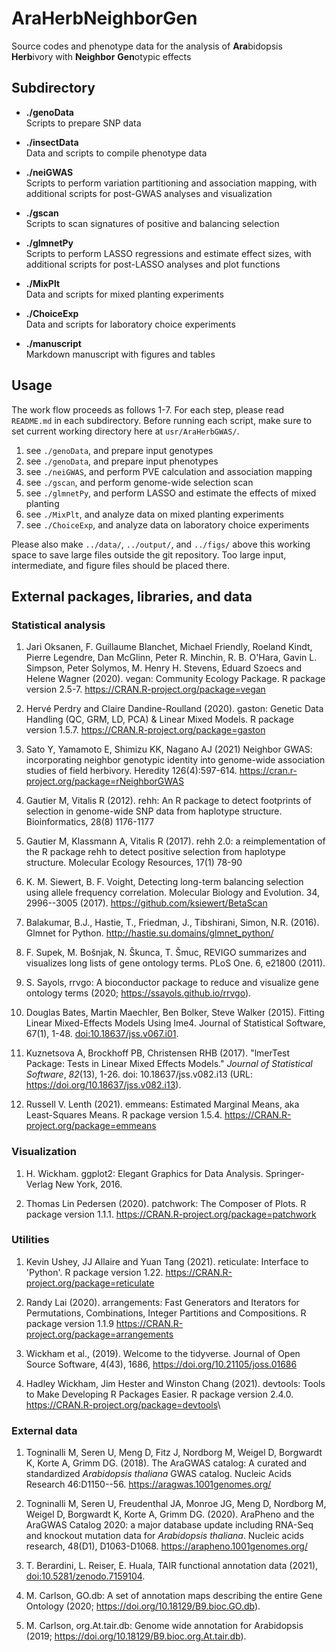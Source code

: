 # AraHerbNeighborGen

Source codes and phenotype data for the analysis of **Ara**bidopsis **Herb**ivory with **Neighbor** **Gen**otypic effects  

## Subdirectory

-   **./genoData**\
    Scripts to prepare SNP data

-   **./insectData**\
    Data and scripts to compile phenotype data

-   **./neiGWAS**\
    Scripts to perform variation partitioning and association mapping, with additional scripts for post-GWAS analyses and visualization

-   **./gscan**\
    Scripts to scan signatures of positive and balancing selection

-   **./glmnetPy**\
    Scripts to perform LASSO regressions and estimate effect sizes, with additional scripts for post-LASSO analyses and plot functions

-   **./MixPlt**\
    Data and scripts for mixed planting experiments

-   **./ChoiceExp**\
    Data and scripts for laboratory choice experiments

-   **./manuscript**\
    Markdown manuscript with figures and tables

## Usage

The work flow proceeds as follows 1-7. For each step, please read `README.md` in each subdirectory. Before running each script, make sure to set current working directory here at `usr/AraHerbGWAS/`.

1.  see `./genoData`, and prepare input genotypes
2.  see `./genoData`, and prepare input phenotypes
3.  see `./neiGWAS`, and perform PVE calculation and association mapping
4.  see `./gscan`, and perform genome-wide selection scan
5.  see `./glmnetPy`, and perform LASSO and estimate the effects of mixed planting
6.  see `./MixPlt`, and analyze data on mixed planting experiments
7.  see `./ChoiceExp`, and analyze data on laboratory choice experiments

Please also make `../data/`, `../output/`, and `../figs/` above this working space to save large files outside the git repository. Too large input, intermediate, and figure files should be placed there.

## External packages, libraries, and data

### Statistical analysis

1.  Jari Oksanen, F. Guillaume Blanchet, Michael Friendly, Roeland Kindt, Pierre Legendre, Dan McGlinn, Peter R. Minchin, R. B. O'Hara, Gavin L. Simpson, Peter Solymos, M. Henry H. Stevens, Eduard Szoecs and Helene Wagner (2020). vegan: Community Ecology Package. R package version 2.5-7. <https://CRAN.R-project.org/package=vegan>

2.  Hervé Perdry and Claire Dandine-Roulland (2020). gaston: Genetic Data Handling (QC, GRM, LD, PCA) & Linear Mixed Models. R package version 1.5.7. <https://CRAN.R-project.org/package=gaston>

3.  Sato Y, Yamamoto E, Shimizu KK, Nagano AJ (2021) Neighbor GWAS: incorporating neighbor genotypic identity into genome-wide association studies of field herbivory. Heredity 126(4):597-614. <https://cran.r-project.org/package=rNeighborGWAS>

4.  Gautier M, Vitalis R (2012). rehh: An R package to detect footprints of selection in genome-wide SNP data from haplotype structure. Bioinformatics, 28(8) 1176-1177

5.  Gautier M, Klassmann A, Vitalis R (2017). rehh 2.0: a reimplementation of the R package rehh to detect positive selection from haplotype structure. Molecular Ecology Resources, 17(1) 78-90

6.  K. M. Siewert, B. F. Voight, Detecting long-term balancing selection using allele frequency correlation. Molecular Biology and Evolution. 34, 2996--3005 (2017). <https://github.com/ksiewert/BetaScan>

7.  Balakumar, B.J., Hastie, T., Friedman, J., Tibshirani, Simon, N.R. (2016). Glmnet for Python. <http://hastie.su.domains/glmnet_python/>

8.  F. Supek, M. Bošnjak, N. Škunca, T. Šmuc, REVIGO summarizes and visualizes long lists of gene ontology terms. PLoS One. 6, e21800 (2011).

9.  S. Sayols, rrvgo: A bioconductor package to reduce and visualize gene ontology terms (2020; <https://ssayols.github.io/rrvgo>).

10. Douglas Bates, Martin Maechler, Ben Bolker, Steve Walker (2015). Fitting Linear Mixed-Effects Models Using lme4. Journal of Statistical Software, 67(1), 1-48. <doi:10.18637/jss.v067.i01>.

11. Kuznetsova A, Brockhoff PB, Christensen RHB (2017). "lmerTest Package: Tests in Linear Mixed Effects Models." *Journal of Statistical Software*, *82*(13), 1-26. doi: 10.18637/jss.v082.i13 (URL: <https://doi.org/10.18637/jss.v082.i13>).

12. Russell V. Lenth (2021). emmeans: Estimated Marginal Means, aka Least-Squares Means. R package version 1.5.4. <https://CRAN.R-project.org/package=emmeans>

### Visualization

1.  H. Wickham. ggplot2: Elegant Graphics for Data Analysis. Springer-Verlag New York, 2016.

2.  Thomas Lin Pedersen (2020). patchwork: The Composer of Plots. R package version 1.1.1. <https://CRAN.R-project.org/package=patchwork>

### Utilities

1.  Kevin Ushey, JJ Allaire and Yuan Tang (2021). reticulate: Interface to 'Python'. R package version 1.22. <https://CRAN.R-project.org/package=reticulate>

2.  Randy Lai (2020). arrangements: Fast Generators and Iterators for Permutations, Combinations, Integer Partitions and Compositions. R package version 1.1.9 <https://CRAN.R-project.org/package=arrangements>

3.  Wickham et al., (2019). Welcome to the tidyverse. Journal of Open Source Software, 4(43), 1686, <https://doi.org/10.21105/joss.01686>

4.  Hadley Wickham, Jim Hester and Winston Chang (2021). devtools: Tools to Make Developing R Packages Easier. R package version 2.4.0. <https://CRAN.R-project.org/package=devtools>\

### External data

1.  Togninalli M, Seren U, Meng D, Fitz J, Nordborg M, Weigel D, Borgwardt K, Korte A, Grimm DG. (2018). The AraGWAS catalog: A curated and standardized *Arabidopsis thaliana* GWAS catalog. Nucleic Acids Research 46:D1150--56. <https://aragwas.1001genomes.org/>

2.  Togninalli M, Seren U, Freudenthal JA, Monroe JG, Meng D, Nordborg M, Weigel D, Borgwardt K, Korte A, Grimm DG. (2020). AraPheno and the AraGWAS Catalog 2020: a major database update including RNA-Seq and knockout mutation data for *Arabidopsis thaliana*. Nucleic acids research, 48(D1), D1063-D1068. <https://arapheno.1001genomes.org/>

3.  T. Berardini, L. Reiser, E. Huala, TAIR functional annotation data (2021), <doi:10.5281/zenodo.7159104>.

4.  M. Carlson, GO.db: A set of annotation maps describing the entire Gene Ontology (2020; <https://doi.org/10.18129/B9.bioc.GO.db>).

5.  M. Carlson, org.At.tair.db: Genome wide annotation for Arabidopsis (2019; <https://doi.org/10.18129/B9.bioc.org.At.tair.db>).
